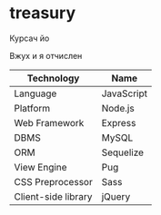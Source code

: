 # treasury
Курсач йо

Вжух и я отчислен

| Technology          	| Name       	|
|---------------------	|------------	|
| Language            	| JavaScript 	|
| Platform            	| Node.js    	|
| Web Framework       	| Express    	|
| DBMS                	| MySQL      	|
| ORM                 	| Sequelize  	|
| View Engine         	| Pug        	|
| CSS Preprocessor    	| Sass       	|
| Client-side library 	| jQuery     	|
